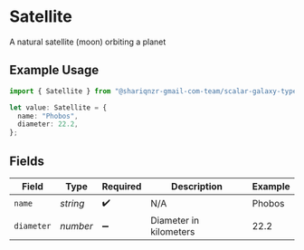 # Satellite

A natural satellite (moon) orbiting a planet

## Example Usage

```typescript
import { Satellite } from "@shariqnzr-gmail-com-team/scalar-galaxy-typescript/models/components";

let value: Satellite = {
  name: "Phobos",
  diameter: 22.2,
};
```

## Fields

| Field                  | Type                   | Required               | Description            | Example                |
| ---------------------- | ---------------------- | ---------------------- | ---------------------- | ---------------------- |
| `name`                 | *string*               | :heavy_check_mark:     | N/A                    | Phobos                 |
| `diameter`             | *number*               | :heavy_minus_sign:     | Diameter in kilometers | 22.2                   |